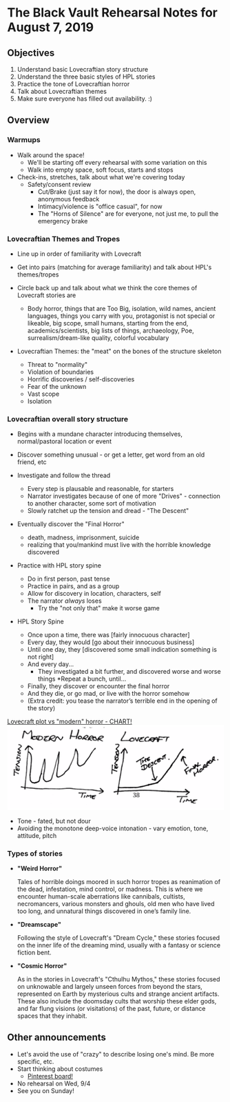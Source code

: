 # The Black Vault Rehearsal Notes for August 7, 2019

## Objectives

1. Understand basic Lovecraftian story structure
2. Understand the three basic styles of HPL stories
3. Practice the tone of Lovecraftian horror
4. Talk about Lovecraftian themes
5. Make sure everyone has filled out availability. :)

## Overview

### Warmups

* Walk around the space!
  * We'll be starting off every rehearsal with some variation on this
  * Walk into empty space, soft focus, starts and stops
* Check-ins, stretches, talk about what we're covering today
  * Safety/consent review
    * Cut/Brake (just say it for now), the door is always open, anonymous feedback
    * Intimacy/violence is "office casual", for now
    * The "Horns of Silence" are for everyone, not just me, to pull the emergency brake

### Lovecraftian Themes and Tropes

* Line up in order of familiarity with Lovecraft
* Get into pairs (matching for average familiarity) and talk about HPL's themes/tropes
* Circle back up and talk about what we think the core themes of Lovecraft stories are
  * Body horror, things that are Too Big, isolation, wild names, ancient languages, things you carry with you, protagonist is not special or likeable, big scope, small humans, starting from the end, academics/scientists, big lists of things, archaeology, Poe, surrealism/dream-like quality, colorful vocabulary

* Lovecraftian Themes: the "meat" on the bones of the structure skeleton
  * Threat to "normality"
  * Violation of boundaries
  * Horrific discoveries / self-discoveries
  * Fear of the unknown
  * Vast scope
  * Isolation

### Lovecraftian overall story structure

* Begins with a mundane character introducing themselves, normal/pastoral location or event
* Discover something unusual - or get a letter, get word from an old friend, etc
* Investigate and follow the thread
  * Every step is plausable and reasonable, for starters
  * Narrator investigates because of one of more "Drives" - connection to another character, some sort of motivation
  * Slowly ratchet up the tension and dread - "The Descent"
* Eventually discover the "Final Horror"
  * death, madness, imprisonment, suicide
  * realizing that you/mankind must live with the horrible knowledge discovered

* Practice with HPL story spine
  * Do in first person, past tense
  * Practice in pairs, and as a group
  * Allow for discovery in location, characters, self
  * The narrator *always* loses
    * Try the "not only that" make it worse game

* HPL Story Spine
  * Once upon a time, there was [fairly innocuous character]
  * Every day, they would [go about their innocuous business]
  * Until one day, they [discovered some small indication something is not right]
  * And every day...
    * They investigated a bit further, and discovered worse and worse things
    *Repeat a bunch, until...
  * Finally, they discover or encounter the final horror
  * And they die, or go mad, or live with the horror somehow
  * (Extra credit: you tease the narrator’s terrible end in the opening of the story)

[Lovecraft plot vs "modern" horror - CHART!](../assets/BlackVaultPlotChart.png)
![Lovecraft plot vs "modern" horror - CHART!](../assets/BlackVaultPlotChart.png)

* Tone - fated, but not dour
* Avoiding the monotone deep-voice intonation - vary emotion, tone, attitude, pitch

### Types of stories
  * **"Weird Horror"**
    
    Tales of horrible doings moored in such horror tropes as reanimation of the dead, infestation, mind control, or madness. This is where we encounter human-scale aberrations like cannibals, cultists, necromancers, various monsters and ghouls, old men who have lived too long, and unnatural things discovered in one’s family line.

  * **"Dreamscape"**

    Following the style of Lovecraft's "Dream Cycle," these stories focused on the inner life of the dreaming mind, usually with a fantasy or science fiction bent. 

  * **"Cosmic Horror"**

    As in the stories in Lovecraft's "Cthulhu Mythos," these stories focused on unknowable and largely unseen forces from beyond the stars, represented on Earth by mysterious cults and strange ancient artifacts. These also include the doomsday cults that worship these elder gods, and far flung visions (or visitations) of the past, future, or distance spaces that they inhabit.

## Other announcements

* Let's avoid the use of "crazy" to describe losing one's mind. Be more specific, etc.
* Start thinking about costumes
  * [Pinterest board!](https://pin.it/cqz5kqjkbpq6tp)
* No rehearsal on Wed, 9/4
* See you on Sunday!
